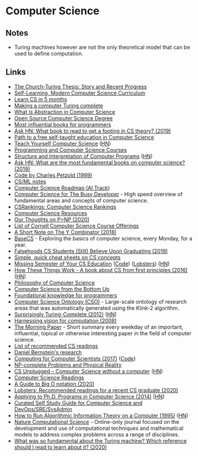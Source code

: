 # Computer Science

## Notes

- Turing machines however are not the only theoretical model that can be used to define computation.

## Links

- [The Church-Turing Thesis: Story and Recent Progress](https://www.youtube.com/watch?v=QlYJz1B5XLU)
- [Self-Learning, Modern Computer Science Curriculum](https://functionalcs.github.io/curriculum/#org71f231a)
- [Learn CS in 5 months](https://github.com/llSourcell/Learn_Computer_Science_in_5_Months#readme)
- [Making a computer Turing complete](https://www.youtube.com/watch?v=AqNDk_UJW4k)
- [What Is Abstraction in Computer Science](https://www.youtube.com/watch?v=_y-5nZAbgt4)
- [Open Source Computer Science Degree](https://github.com/ForrestKnight/open-source-cs#readme)
- [Most influential books for programmers](https://github.com/cs-books/influential-cs-books#readme)
- [Ask HN: What book to read to get a footing in CS theory? (2019)](https://news.ycombinator.com/item?id=20729252)
- [Path to a free self-taught education in Computer Science](https://github.com/ossu/computer-science#readme)
- [Teach Yourself Computer Science](https://teachyourselfcs.com/) ([HN](https://news.ycombinator.com/item?id=22286340))
- [Programming and Computer Science Courses](https://www.dabeaz.com/courses.html)
- [Structure and Interpretation of Computer Programs](https://opendocs.github.io/sicp/sicp.pdf) ([HN](https://news.ycombinator.com/item?id=21299546))
- [Ask HN: What are the most fundamental books on computer science? (2019)](https://news.ycombinator.com/item?id=21311302)
- [Code by Charles Petzold (1999)](https://www.goodreads.com/book/show/44882.Code)
- [CS/ML notes](https://tlienart.github.io/pub/csml.html)
- [Computer Science Roadmap (AI Track)](https://github.com/yngz/cs-roadmap#readme)
- [Computer Science for The Busy Developer](https://learn.codexpanse.com/courses/computer-science-for-the-busy-developer) - High speed overview of fundamental areas and concepts of computer science.
- [CSRankings: Computer Science Rankings](http://csrankings.org/#/index?all)
- [Computer Science Resources](https://github.com/the-akira/Computer-Science-Resources#readme)
- [Our Thoughts on P=NP (2020)](https://rjlipton.wordpress.com/2020/01/12/our-thoughts-on-pnp/)
- [List of Cornell Computer Science Course Offerings](https://www.cs.cornell.edu/courseinfo/listofcscourses)
- [A Short Note on The Y Combinator (2018)](https://invenia.github.io/blog/2018/08/20/ycombinator/)
- [BaseCS](https://medium.com/basecs) - Exploring the basics of computer science, every Monday, for a year.
- [Falsehoods CS Students (Still) Believe Upon Graduating (2019)](https://www.netmeister.org/blog/cs-falsehoods.html)
- [Simple, quick cheat sheets on CS concepts](https://github.com/aspittel/coding-cheat-sheets#readme)
- [Missing Semester of Your CS Education](https://missing.csail.mit.edu/) ([Code](https://github.com/missing-semester/missing-semester)) ([Lobsters](https://lobste.rs/s/ti1k98/missing_semester_your_cs_education_mit)) ([HN](https://news.ycombinator.com/item?id=22226380))
- [How These Things Work - A book about CS from first principles (2016)](https://reasonablypolymorphic.com/book/preface) ([HN](https://news.ycombinator.com/item?id=22346349))
- [Philosophy of Computer Science](https://cse.buffalo.edu/~rapaport/Papers/phics.pdf)
- [Computer Science from the Bottom Up](https://www.bottomupcs.com/)
- [Foundational knowledge for programmers](https://github.com/err0r500/foundational-knowledge-for-programmers#readme)
- [Computer Science Ontology (CSO)](http://cso.kmi.open.ac.uk/home) - Large-scale ontology of research areas that was automatically generated using the Klink-2 algorithm.
- [Surprisingly Turing-Complete (2012)](https://www.gwern.net/Turing-complete) ([HN](https://news.ycombinator.com/item?id=22839035))
- [Harnessing vision for computation (2008)](https://www.gwern.net/docs/www/www.changizi.com/82e766ee9a407241bcbcfd5b9e2c69d1083ecba1.pdf)
- [The Morning Paper](https://blog.acolyer.org/) - Short summary every weekday of an important, influential, topical or otherwise interesting paper in the field of computer science.
- [List of recommended CS readings](https://github.com/amilajack/reading)
- [Daniel Bernstein's research](http://cr.yp.to/djb.html)
- [Computing for Computer Scientists (2017)](https://c4cs.github.io/archive/w18/) ([Code](https://github.com/c4cs/c4cs.github.io))
- [NP-complete Problems and Physical Reality](https://www.scottaaronson.com/papers/npcomplete.pdf)
- [CS Unplugged – Computer Science without a computer](https://csunplugged.org/en/) ([HN](https://news.ycombinator.com/item?id=22948055))
- [Computer Science Readings](https://github.com/erikgrinaker/readings)
- [A Guide to Big O notation (2020)](https://eaj.no/a-guide-to-big-o-notation)
- [Lobsters: Recommended readings for a recent CS graduate (2020)](https://lobste.rs/s/d1c7vd/recommended_readings_for_recent_cs)
- [Applying to Ph.D. Programs in Computer Science (2014)](https://www.cs.cmu.edu/~harchol/gradschooltalk.pdf) ([HN](https://news.ycombinator.com/item?id=23164618))
- [Curated Self Study Guide for Computer Science and DevOps/SRE/SysAdmin](https://sharjeelsayed.github.io/selfupgradeitprof.txt)
- [How to Run Algorithmic Information Theory on a Computer (1995)](https://arxiv.org/abs/chao-dyn/9509014v2) ([HN](https://news.ycombinator.com/item?id=23242549))
- [Nature Computational Science](https://www.nature.com/natcomputsci) - Online-only journal focused on the development and use of computational techniques and mathematical models to address complex problems across a range of disciplines.
- [What was so fundamental about the Turing machine? Which reference should I read to learn about it? (2020)](https://www.reddit.com/r/computerscience/comments/gpsdcp/what_was_so_fundamental_about_the_turing_machine/)